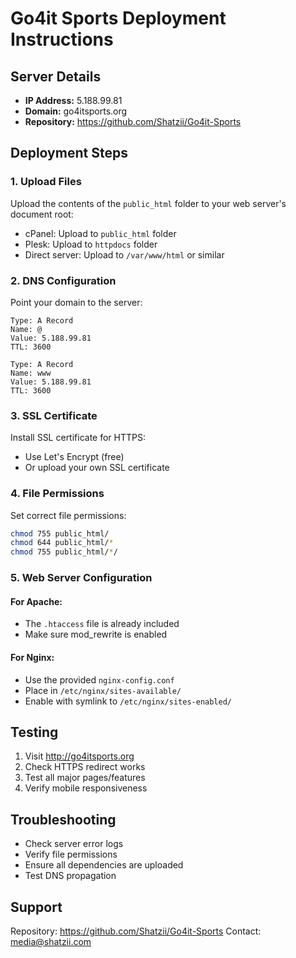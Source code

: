 # Go4it Sports Deployment Instructions

## Server Details
- **IP Address:** 5.188.99.81
- **Domain:** go4itsports.org
- **Repository:** https://github.com/Shatzii/Go4it-Sports

## Deployment Steps

### 1. Upload Files
Upload the contents of the `public_html` folder to your web server's document root:
- cPanel: Upload to `public_html` folder
- Plesk: Upload to `httpdocs` folder
- Direct server: Upload to `/var/www/html` or similar

### 2. DNS Configuration
Point your domain to the server:
```
Type: A Record
Name: @
Value: 5.188.99.81
TTL: 3600

Type: A Record
Name: www
Value: 5.188.99.81
TTL: 3600
```

### 3. SSL Certificate
Install SSL certificate for HTTPS:
- Use Let's Encrypt (free)
- Or upload your own SSL certificate

### 4. File Permissions
Set correct file permissions:
```bash
chmod 755 public_html/
chmod 644 public_html/*
chmod 755 public_html/*/
```

### 5. Web Server Configuration

#### For Apache:
- The `.htaccess` file is already included
- Make sure mod_rewrite is enabled

#### For Nginx:
- Use the provided `nginx-config.conf`
- Place in `/etc/nginx/sites-available/`
- Enable with symlink to `/etc/nginx/sites-enabled/`

## Testing
1. Visit http://go4itsports.org
2. Check HTTPS redirect works
3. Test all major pages/features
4. Verify mobile responsiveness

## Troubleshooting
- Check server error logs
- Verify file permissions
- Ensure all dependencies are uploaded
- Test DNS propagation

## Support
Repository: https://github.com/Shatzii/Go4it-Sports
Contact: media@shatzii.com
